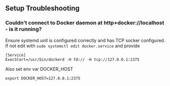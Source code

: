 ## Setup Troubleshooting

### Couldn't connect to Docker daemon at http+docker://localhost - is it running?

Ensure systemd unit is configured correctly and has TCP socker configured. 
If not edit with `sudo systemctl edit docker.service` and provide

    [Service]
    ExecStart=/usr/bin/dockerd -H fd:// -H tcp://127.0.0.1:2375

Also set env var DOCKER_HOST

    export DOCKER_HOST=127.0.0.1:2375
